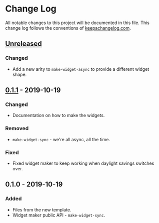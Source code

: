 # Change Log
All notable changes to this project will be documented in this file. This change log follows the conventions of [keepachangelog.com](http://keepachangelog.com/).

## [Unreleased]
### Changed
- Add a new arity to `make-widget-async` to provide a different widget shape.

## [0.1.1] - 2019-10-19
### Changed
- Documentation on how to make the widgets.

### Removed
- `make-widget-sync` - we're all async, all the time.

### Fixed
- Fixed widget maker to keep working when daylight savings switches over.

## 0.1.0 - 2019-10-19
### Added
- Files from the new template.
- Widget maker public API - `make-widget-sync`.

[Unreleased]: https://github.com/your-name/data-structures/compare/0.1.1...HEAD
[0.1.1]: https://github.com/your-name/data-structures/compare/0.1.0...0.1.1
